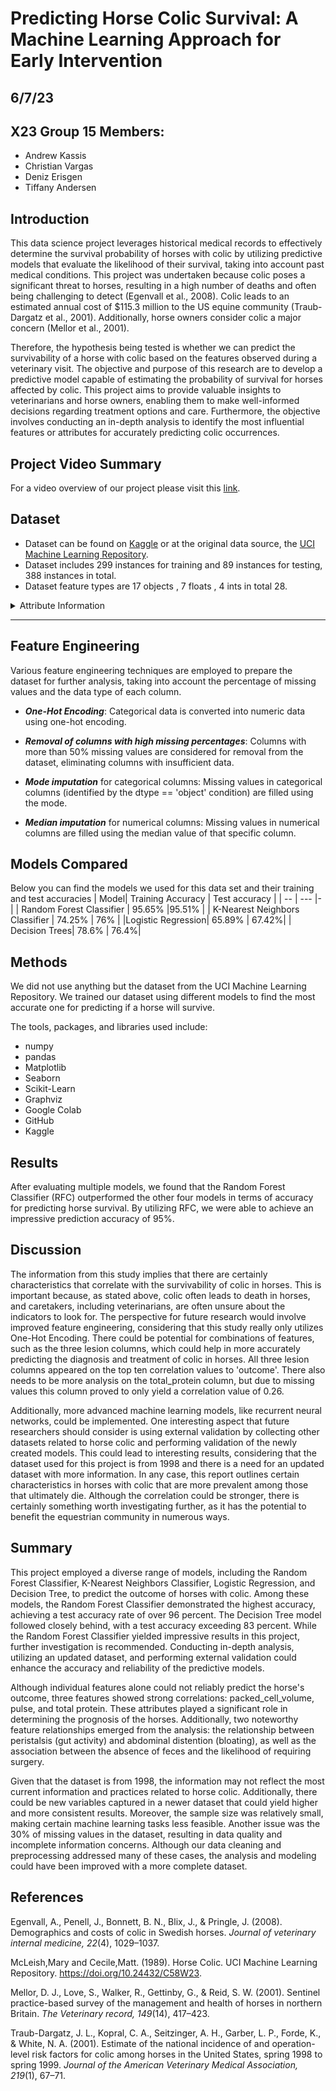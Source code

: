 # Predicting Horse Colic Survival: A Machine Learning Approach for Early Intervention
## 6/7/23 
## X23 Group 15 Members:
- Andrew Kassis
- Christian Vargas
- Deniz Erisgen
- Tiffany Andersen

## Introduction
This data science project leverages historical medical records to effectively determine the survival probability of horses with colic by utilizing predictive models that evaluate the likelihood of their survival, taking into account past medical conditions. This project was undertaken because colic poses a significant threat to horses, resulting in a high number of deaths and often being challenging to detect (Egenvall et al., 2008). Colic leads to an estimated annual cost of $115.3 million to the US equine community (Traub-Dargatz et al., 2001). Additionally, horse owners consider colic a major concern (Mellor et al., 2001).

Therefore, the hypothesis being tested is whether we can predict the survivability of a horse with colic based on the features observed during a veterinary visit. The objective and purpose of this research are to develop a predictive model capable of estimating the probability of survival for horses affected by colic. This project aims to provide valuable insights to veterinarians and horse owners, enabling them to make well-informed decisions regarding treatment options and care. Furthermore, the objective involves conducting an in-depth analysis to identify the most influential features or attributes for accurately predicting colic occurrences.

## Project Video Summary

For a video overview of our project please visit this [link](https://www.youtube.com/watch?v=-TALKPc59oE). 

## Dataset
- Dataset can be found on [Kaggle](https://www.kaggle.com/datasets/uciml/horse-colic) or at the original data source, the [ UCI Machine Learning Repository](https://archive.ics.uci.edu/dataset/47/horse+colic).
- Dataset includes 299 instances for training and 89 instances for testing, 388 instances in total.
- Dataset feature types are 17 objects , 7 floats , 4 ints in total 28. 


<details>
 <summary> Attribute Information</summary>

     1:  surgery?
     - 1 = Yes, it had surgery
     - 2 = It was treated without surgery

     2:  Age 
     - 1 = Adult horse
     - 2 = Young (< 6 months)

     3:  Hospital Number (dropped)
     - numeric id
     - the case number assigned to the horse (may not be unique if the horse is treated > 1 time)

     4:  rectal temperature
     - linear
     - in degrees celsius.
     - An elevated temp may occur due to infection.
     - temperature may be reduced when the animal is in late shock
     - normal temp is 37.8
     - this parameter will usually change as the problem progresses eg. may start out normal, then become elevated because of the lesion, passing back through the normal range as the horse goes into shock

     5:  pulse 
     - linear
     - the heart rate in beats per minute
     - is a reflection of the heart condition: 30 -40 is normal for adults
     - rare to have a lower than normal rate although athletic horses may have a rate of 20-25
     - animals with painful lesions or suffering from circulatory shock may have an elevated heart rate

     6:  respiratory rate
     - linear
     - normal rate is 8 to 10
     - usefulness is doubtful due to the great fluctuations

     7:  temperature of extremities
     - a subjective indication of peripheral circulation
     - possible values:
          - 1 = Normal
          - 2 = Warm
          - 3 = Cool
          - 4 = Cold
     - cool to cold extremities indicate possible shock
     - hot extremities should correlate with an elevated rectal temp.

     8:  peripheral pulse
     - subjective
     - possible values are:
          -  1 = normal
          -  2 = increased
          -  3 = reduced
          -  4 = absent
     - normal or increased p.p. are indicative of adequate circulation
               while reduced or absent indicate poor perfusion

     9:  mucous membranes
     - a subjective measurement of colour
     - possible values are:
          - 1 = normal pink
          - 2 = bright pink
          - 3 = pale pink
          - 4 = pale cyanotic
          - 5 = bright red / injected
          - 6 = dark cyanotic
     - 1 and 2 probably indicate a normal or slightly increased circulation
     - 3 may occur in early shock
     - 4 and 6 are indicative of serious circulatory compromise
     - 5 is more indicative of a septicemia

     10: capillary refill time
     - a clinical judgement. The longer the refill, the poorer the
               circulation
     - possible values
          -  1 = < 3 seconds
          -  2 = >= 3 seconds

     11: pain - a subjective judgement of the horse's pain level
     - possible values:
          - 1 = alert, no pain
          - 2 = depressed
          - 3 = intermittent mild pain
          - 4 = intermittent severe pain
          - 5 = continuous severe pain
     - should NOT be treated as a ordered or discrete variable!
     - In general, the more painful, the more likely it is to require surgery
     - prior treatment of pain may mask the pain level to some extent

     12: peristalsis                              
     - an indication of the activity in the horse's gut. As the gut
               becomes more distended or the horse becomes more toxic, the
               activity decreases
     - possible values:
          - 1 = hypermotile
          - 2 = normal
          - 3 = hypomotile
          - 4 = absent

     13: abdominal distension
     - An IMPORTANT parameter.
     - possible values
          - 1 = none
          - 2 = slight
          - 3 = moderate
          - 4 = severe
     - an animal with abdominal distension is likely to be painful and
               have reduced gut motility.
     - a horse with severe abdominal distension is likely to require
               surgery just tio relieve the pressure

     14: nasogastric tube
     - this refers to any gas coming out of the tube
     - possible values:
          - 1 = none
          - 2 = slight
          - 3 = significant
     - a large gas cap in the stomach is likely to give the horse
               discomfort

     15: nasogastric reflux
     - possible values
          - 1 = none
          - 2 = > 1 liter
          - 3 = < 1 liter
     - the greater amount of reflux, the more likelihood that there is some serious obstruction to the fluid passage from the rest of the intestine

     16: nasogastric reflux PH
     - linear
     - scale is from 0 to 14 with 7 being neutral
     - normal values are in the 3 to 4 range

     17: rectal examination - feces
     - possible values
          - 1 = normal
          - 2 = increased
          - 3 = decreased
          - 4 = absent
     - absent feces probably indicates an obstruction

     18: abdomen
     - possible values
          - 1 = normal
          - 2 = other
          - 3 = firm feces in the large intestine
          - 4 = distended small intestine
          - 5 = distended large intestine
     - 3 is probably an obstruction caused by a mechanical impaction
               and is normally treated medically
     - 4 and 5 indicate a surgical lesion

     19: packed cell volume
     - linear
     - the # of red cells by volume in the blood
     - normal range is 30 to 50. The level rises as the circulation
               becomes compromised or as the animal becomes dehydrated.

     20: total protein
     - linear
     - normal values lie in the 6-7.5 (gms/dL) range
     - the higher the value the greater the dehydration

     21: abdominocentesis appearance
     - a needle is put in the horse's abdomen and fluid is obtained from the abdominal cavity
     - possible values:
          - 1 = clear
          - 2 = cloudy
          - 3 = serosanguinous
     - normal fluid is clear while cloudy or serosanguinous indicates a compromised gut

     22: abdomcentesis total protein
     - linear
     - the higher the level of protein the more likely it is to have a compromised gut. Values are in gms/dL

     23: outcome (TARGET)
     - what eventually happened to the horse?
     - possible values:
          - 1 = lived
          - 2 = died
          - 3 = was euthanized

     24: surgical lesion?
     - retrospectively, was the problem (lesion) surgical?
     - all cases are either operated upon or autopsied so that this value and the lesion type are always known
     - possible values:
          - 1 = Yes
          - 2 = No

     25, 26, 27: type of lesion
     - first number is site of lesion
          - 1 = gastric
          - 2 = sm intestine
          - 3 = lg colon
          - 4 = lg colon and cecum
          - 5 = cecum
          - 6 = transverse colon
          - 7 = retum/descending colon
          - 8 = uterus
          - 9 = bladder
          - 11 = all intestinal sites
          - 00 = none
     - second number is type
          - 1 = simple
          - 2 = strangulation
          - 3 = inflammation
          - 4 = other
     - third number is subtype
          - 1 = mechanical
          - 2 = paralytic
          - 0 = n/a
     - fourth number is specific code
          - 1 = obturation
          - 2 = intrinsic
          - 3 = extrinsic
          - 4 = adynamic
          - 5 = volvulus/torsion
          - 6 = intussuption
          - 7 = thromboembolic
          - 8 = hernia
          - 9 = lipoma/slenic incarceration
          - 10 = displacement
          - 0 = n/a

     28: cp_data
     - is pathology data present for this case?
          - 1 = Yes
          - 2 = No
     - this variable is of no significance since pathology data is not included or collected for these cases

</details>

---

## Feature Engineering
Various feature engineering techniques are employed to prepare the dataset for further analysis, taking into account the percentage of missing values and the data type of each column.

- ***One-Hot Encoding***: Categorical data is converted into numeric data using one-hot encoding.

- ***Removal of columns with high missing percentages***: Columns with more than 50% missing values are considered for removal from the dataset, eliminating columns with insufficient data.

- ***Mode imputation*** for categorical columns: Missing values in categorical columns (identified by the dtype == 'object' condition) are filled using the mode.

- ***Median imputation*** for numerical columns: Missing values in numerical columns are filled using the median value of that specific column.

## Models Compared 
Below you can find the models we used for this data set and their training and test accuracies
| Model| Training Accuracy | Test accuracy |
| -- | --- |- | 
| Random Forest Classifier | 95.65% |95.51% |
|  K-Nearest Neighbors Classifier   | 74.25% | 76% |
|Logistic Regression| 65.89% | 67.42%|
| Decision Trees| 78.6% | 76.4%|

## Methods 
We did not use anything but the dataset from the UCI Machine Learning Repository. We trained our dataset using different models to find the most accurate one for predicting if a horse will survive. 

The tools, packages, and libraries used include:
- numpy
- pandas
- Matplotlib
- Seaborn
- Scikit-Learn
- Graphviz
- Google Colab
- GitHub
- Kaggle

## Results 
After evaluating multiple models, we found that the Random Forest Classifier (RFC) outperformed the other four models in terms of accuracy for predicting horse survival. By utilizing RFC, we were able to achieve an impressive prediction accuracy of 95%.

## Discussion

The information from this study implies that there are certainly characteristics that correlate with the survivability of colic in horses. This is important because, as stated above, colic often leads to death in horses, and caretakers, including veterinarians, are often unsure about the indicators to look for. The perspective for future research would involve improved feature engineering, considering that this study really only utilizes One-Hot Encoding. There could be potential for combinations of features, such as the three lesion columns, which could help in more accurately predicting the diagnosis and treatment of colic in horses. All three lesion columns appeared on the top ten correlation values to 'outcome'. There also needs to be more analysis on the total_protein column, but due to missing values this column proved to only yield a correlation value of 0.26. 

Additionally, more advanced machine learning models, like recurrent neural networks, could be implemented. One interesting aspect that future researchers should consider is using external validation by collecting other datasets related to horse colic and performing validation of the newly created models. This could lead to interesting results, considering that the dataset used for this project is from 1998 and there is a need for an updated dataset with more information. In any case, this report outlines certain characteristics in horses with colic that are more prevalent among those that ultimately die. Although the correlation could be stronger, there is certainly something worth investigating further, as it has the potential to benefit the equestrian community in numerous ways.

## Summary

This project employed a diverse range of models, including the Random Forest Classifier, K-Nearest Neighbors Classifier, Logistic Regression, and Decision Tree, to predict the outcome of horses with colic. Among these models, the Random Forest Classifier demonstrated the highest accuracy, achieving a test accuracy rate of over 96 percent. The Decision Tree model followed closely behind, with a test accuracy exceeding 83 percent. While the Random Forest Classifier yielded impressive results in this project, further investigation is recommended. Conducting in-depth analysis, utilizing an updated dataset, and performing external validation could enhance the accuracy and reliability of the predictive models.

Although individual features alone could not reliably predict the horse's outcome, three features showed strong correlations: packed_cell_volume, pulse, and total protein. These attributes played a significant role in determining the prognosis of the horses. Additionally, two noteworthy feature relationships emerged from the analysis: the relationship between peristalsis (gut activity) and abdominal distention (bloating), as well as the association between the absence of feces and the likelihood of requiring surgery.

Given that the dataset is from 1998, the information may not reflect the most current information and practices related to horse colic. Additionally, there could be new variables captured in a newer dataset that could yield higher and more consistent results. Moreover, the sample size was relatively small, making certain machine learning tasks less feasible. Another issue was the 30% of missing values in the dataset, resulting in data quality and incomplete information concerns. Although our data cleaning and preprocessing addressed many of these cases, the analysis and modeling could have been improved with a more complete dataset.

## References

Egenvall, A., Penell, J., Bonnett, B. N., Blix, J., & Pringle, J. (2008). Demographics and costs of colic in Swedish horses. *Journal of veterinary internal medicine, 22*(4), 1029–1037.

McLeish,Mary and Cecile,Matt. (1989). Horse Colic. UCI Machine Learning Repository. https://doi.org/10.24432/C58W23.

Mellor, D. J., Love, S., Walker, R., Gettinby, G., & Reid, S. W. (2001). Sentinel practice-based survey of the management and health of horses in northern Britain. *The Veterinary record, 149*(14), 417–423.

Traub-Dargatz, J. L., Kopral, C. A., Seitzinger, A. H., Garber, L. P., Forde, K., & White, N. A. (2001). Estimate of the national incidence of and operation-level risk factors for colic among horses in the United States, spring 1998 to spring 1999. *Journal of the American Veterinary Medical Association, 219*(1), 67–71.

